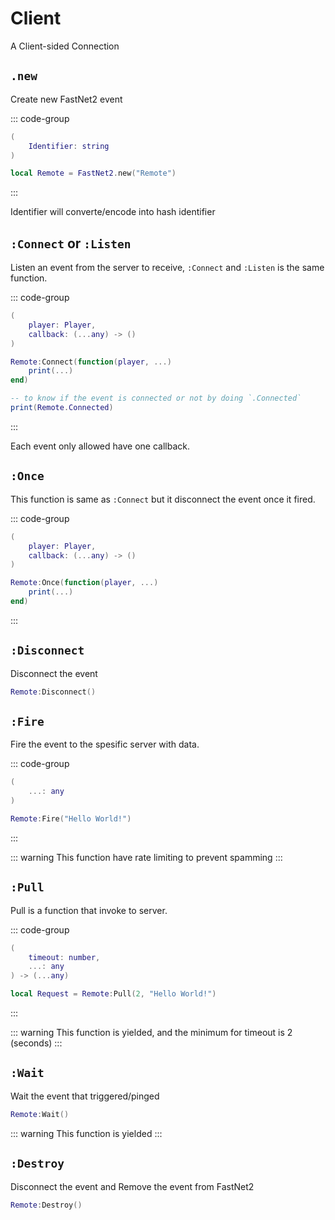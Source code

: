 # Client

A Client-sided Connection

## `.new`

Create new FastNet2 event

::: code-group
```lua [main]
(
	Identifier: string
)
```

```lua [Example]
local Remote = FastNet2.new("Remote")
```
:::

Identifier will converte/encode into hash identifier

## `:Connect` or `:Listen`

Listen an event from the server to receive, `:Connect` and `:Listen` is the same function.

::: code-group
```lua [main]
(
	player: Player,
	callback: (...any) -> ()
)
```

```lua [Example]
Remote:Connect(function(player, ...)
	print(...)
end)
```

```lua [Extra]
-- to know if the event is connected or not by doing `.Connected`
print(Remote.Connected)
```
:::

Each event only allowed have one callback.

## `:Once`

This function is same as `:Connect` but it disconnect the event once it fired.

::: code-group
```lua [main]
(
	player: Player,
	callback: (...any) -> ()
)
```

```lua [Example]
Remote:Once(function(player, ...)
	print(...)
end)
```
:::

## `:Disconnect`

Disconnect the event

```lua
Remote:Disconnect()
```

## `:Fire`

Fire the event to the spesific server with data.

::: code-group
```lua [main]
(
	...: any
)
```

```lua [Example]
Remote:Fire("Hello World!")
```
:::

::: warning
This function have rate limiting to prevent spamming
:::

## `:Pull`

Pull is a function that invoke to server.

::: code-group
```lua [main]
(
	timeout: number,
	...: any
) -> (...any)
```

```lua [Example]
local Request = Remote:Pull(2, "Hello World!")
```
:::

::: warning
This function is yielded, and the minimum for timeout is 2 (seconds)
:::

## `:Wait`

Wait the event that triggered/pinged

```lua
Remote:Wait()
```

::: warning
This function is yielded
:::

## `:Destroy`

Disconnect the event and Remove the event from FastNet2

```lua
Remote:Destroy()
```